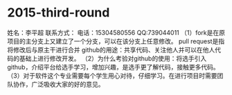 # 2015-third-round

姓名：李平超
联系方式：  电话：15304580556     QQ:739044011
（1）fork是在原项目的主分支上又建立了一个分支，可以在该分支上任意修改。
pull request是指将修改后与原主干进行合并
github的用途：共享代码、关注他人并可以在他人代码的基础上进行修改开发。
（2）为什么考验对github的使用：将选手引入github，介绍平台给选手学习，增加兴趣，是选手更了解代码，接触更多代码。
（3）对于软件这个专业需要每个学生用心对待，仔细学习。在进行项目时需要团队协作，广泛吸收大家的好的意见。
